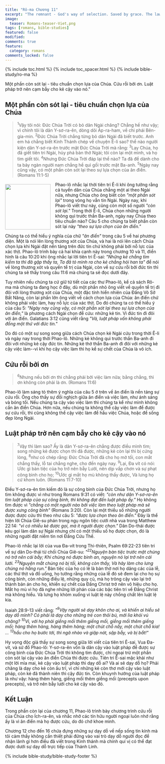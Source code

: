 ```yaml
---
title: "Rô-ma Chương 11"
excerpt: "The remnant - God's way of selection. Saved by grace. The law ensnares those who rely on it."
image: 
  teaser: Romans-teaser-Viet.png
tags: [romans, bible-studies]
featured: false
modified:
comments: true
feature:
  category: romans
comments_locked: false
---
```


{% include toc.html %}
{% include toc_spacer.html %}
{% include bible-study/ro-ma %}

Một phần còn sót lại - tiêu chuẩn chọn lựa của Chúa. Cứu rỗi bởi ơn. Luật pháp trở nên cạm bẫy cho kẻ cậy vào nó."

## Một phần còn sót lại - tiêu chuẩn chọn lựa của Chúa

> <sup>1</sup>Vậy tôi nói: Ðức Chúa Trời có bỏ dân Ngài chăng? Chẳng hề như vậy; vì chính tôi là dân Y-sơ-ra-ên, dòng dõi Áp-ra-ham, về chi phái Bên-gia-min. <sup>2</sup>Ðức Chúa Trời chẳng từng bỏ dân Ngài đã biết trước. Anh em há chẳng biết Kinh Thánh chép về chuyện Ê-li sao? thể nào người kiện dân Y-sơ-ra-ên trước mặt Ðức Chúa Trời mà rằng: <sup>3</sup>Lạy Chúa, họ đã giết tiên tri Ngài, hủy phá bàn thờ Ngài; tôi còn lại một mình, và họ tìm giết tôi. <sup>4</sup>Nhưng Ðức Chúa Trời đáp lại thể nào? Ta đã để dành cho ta bảy ngàn người nam chẳng hề quì gối trước mặt Ba-anh. <sup>5</sup>Ngày nay cũng vậy, có một phần còn sót lại theo sự lựa chọn của ân điển. (Romans 11:1-5)

<div>
<p>
<img alt src="{{ site.url }}/assets/images/Romans-teaser-Viet.png" style="border: 0px none; margin: 7px 15px 0px 0px; max-width: 100%; height: 148px; padding: 0px; float: left;">
<!-- First paragraph goes here -->
Phao-lô nhắc lại thời tiên tri Ê-li khi ông tưởng rằng cả tuyển dân của Chúa chẳng một ai theo Ngài nữa, nhưng Chúa cho ông biết còn <span style="font-style: italic;">"một phần sót lại"</span> trong vòng họ vẫn tin Ngài. Ngày nay, khi Phao-lô viết thư này, cũng còn một số người <span style="font-style: italic;">"còn sót lại."</span> Trong thời Ê-li, Chúa chọn những người không quì trước thần Ba-anh, ngày nay Chúa theo tiêu chuẩn nào? Câu 5 cho chúng ta biết phần còn sót lại này <span style="font-style: italic;">"theo sự lựa chọn của ân điển."</span>
</p>
</div>
<!-- Remaining text goes here -->

Chúng ta có thể hiểu ý nghĩa của chữ <span style="font-style: italic;">"ân điển"</span> trong câu 5 về hai phương diện. Một là nói lên lòng thương xót của Chúa, và hai là nói lên cách Chúa chọn lựa khi Ngài đặt nền tảng trên đức tin chứ không phải bởi nỗ lực của xác thịt. Phao-lô trình bày cả hai khía cạnh này trong chương 10 và 11, điển hình là câu 10:20 khi ông nhắc lại lời tiên tri Ê-sai: <span style="font-style: italic;">"Những kẻ chẳng tìm kiếm ta thì đã gặp thấy ta, Ta đã tỏ mình ra cho kẻ chẳng hỏi han ta"</span> để nói về lòng thương xót và quyền tể trị của Ngài, còn về sự cứu rỗi bởi đức tin thì chúng ta sẽ thấy trong câu 11:6 mà chúng ta sẽ đọc dưới đây.

Tuy nhiên nếu chúng ta cứ giữ từ tiết của các thư Phao-lô, kể cả sách Rô-ma mà chúng ta đang học ở đây, dù một phần nhỏ ông viết về quyền tể trị đi đôi với lòng thương xót của Chúa, một đặc tính hiển nhiên của Đấng Vô Sở Bất Năng, còn lại phần lớn ông viết về cách chọn lựa của Chúa: ân điển chứ không phải việc làm, hay nỗ lực của xác thịt. Do đó chúng ta có thể hiểu ý của câu 5: <span style="font-style: italic;">"Ngày nay cũng vậy, có một phần xót lại theo sự lựa chọn của ân điển,"</span> là phương cách Ngài chọn để cứu: những kẻ tin. Vì đức tin đi đôi với ân điển. Galatians 3:12 cũng viết rằng <span style="font-style: italic;">"Vả, luật pháp vốn không phải đồng một thứ với đức tin."</span>

Do đó có một sự song song giữa cách Chúa chọn kẻ Ngài cứu trong thời Ê-li và ngày nay trong thời Phao-lô. Những kẻ không quì trước thần Ba-anh đi đôi với những kẻ cậy đức tin. Những kẻ thờ thần Ba-anh đi đôi với những kẻ cậy việc làm--vì khi họ cậy việc làm thì họ kể sự chết của Chúa là vô ích.

## Cứu rỗi bởi ơn

> <sup>6</sup>Nhưng nếu bởi ơn thì chẳng phải bởi việc làm nữa; bằng chẳng, thì ơn không còn phải là ơn. (Romans 11:6)

Phao-lô làm sáng tỏ thêm ý nghĩa của câu 5 ở trên về ân điển là nền tảng sự cứu rỗi. Ông cho thấy sự đối nghịch giữa ân điển và việc làm, như ánh sáng và bóng tối. Nếu chúng ta cậy vào việc làm thì chúng ta kể như mình không cần ân điển Chúa. Hơn nữa, nếu chúng ta không thể cậy việc làm để được sự cứu rỗi, thì cũng không thể cậy việc làm để hầu việc Chúa, hoặc để sống đẹp lòng Ngài.

## Luật pháp trở nên cạm bẫy cho kẻ cậy vào nó

> <sup>7</sup>Vậy thì làm sao? Ấy là dân Y-sơ-ra-ên chẳng được điều mình tìm; song những kẻ được chọn thì đã được, những kẻ còn lại thì bị cứng lòng, <sup>8</sup>như có chép rằng: Ðức Chúa Trời đã cho họ mờ tối, con mắt chẳng thấy, lỗ tai chẳng nghe, cho đến ngày nay. <sup>9</sup>Lại, Ða vít có nói: Ước gì bàn tiệc của họ trở nên bẫy Lưới, nên dịp vấp chơn và sự phạt công bình cho họ; <sup>10</sup>Ước gì mắt họ mù không thấy được, Và lưng họ cứ khom luôn. (Romans 11:7-10)

Điều Y-sơ-ra-ên tìm kiếm đó là sự công bình của Đức Chúa Trời, nhưng họ tìm không được vì như trong Romans 9:31 có viết: <span style="font-style: italic;">"còn như dân Y-sơ-ra-ên tìm luật pháp của sự công bình, thì không đạt đến luật pháp ấy."</span> Họ không tìm được vì <span style="font-style: italic;">"chẳng có một người nào bởi việc làm theo luật pháp mà sẽ được xưng công bình"</span> (Romans 3:20). Còn lại một thiểu số những người được được cứu thì theo như câu 5: <span style="font-style: italic;">"được lựa chọn theo ân điển."</span> Đây là thể hiện lời Chúa Giê-su phán trong ngụ ngôn tiệc cưới nhà vua trong Matthew 22:14: <span style="font-style: italic;">"vì có nhiều kẻ được gọi, mà ít người được chọn."</span> Dân Do-thái được kêu gọi làm dân sự Ngài nhưng chỉ có một thiểu số họ được chọn, đó là những người đặt niềm tin nơi Đấng Cứu Thế.

Phao-lô nhắc lại lời của vua Đa-vít trong Thi-thiên, Psalm 69:22-23 tiên tri về sự dân Do-thái từ chối Chúa Giê-su: <span style="font-style: italic;">"<sup>22</sup>Nguyện bàn tiệc trước mặt chúng nó trở nên cái bẫy; Khi chúng nó được bình an, nguyện nó lại trở nên cái lưới. <sup>23</sup>Nguyện mắt chúng nó bị tối, không còn thấy, Và hãy làm cho lưng chúng nó hằng run."</span> Bàn tiệc của họ có lẽ là bàn thờ nơi họ dâng các của lễ, các thứ thịt và đồ uống, họ tưởng rằng những của lễ đó sẽ đem lại cho họ sự công bình, còn những điều lệ, những quy củ, mà họ trông cậy vào lại trở thành bản án cho họ, khiến sự chết của Đấng Christ trở nên vô hiệu cho họ. Mắt họ mù vì họ đã nghe những lời phán của các bậc tiên tri về Đấng Christ mà không hiểu. Và lưng họ khòm xuống vì luật lệ này chồng chất lên luật lệ kia.

Isaiah 28:9-13 viết rằng: 
<span style="font-style: italic;">"<sup>9</sup>Vậy người sẽ dạy khôn cho ai, và khiến ai hiểu sẽ dạy dỗ mình? Có phải là dạy cho những trẻ con thôi bú, mới lìa khỏi vú chăng? <sup>10</sup>Vì, với họ phải giềng mối thêm giềng mối, giềng mối thêm giềng mối; hàng thêm hàng, hàng thêm hàng; một chút chỗ nầy, một chút chỗ kia! ... <sup>13</sup>hầu cho họ bước tới, thì ngã nhào và giập nát, sập bẫy, và bị bắt!"</span>

Hy vọng độc giả thấy sự song song giữa lời viết của tiên tri Ê-sai, Vua Đa-vít, và sứ đồ Phao-lô: Y-sơ-ra-ên vốn là dân cậy vào luật pháp để được sự công bình của Đức Chúa Trời thì không tìm được, chỉ ngoại trừ một phần còn sót lại cậy vào ân điển Chúa thì được cứu. Tiên tri Ê-sai mặc khải như một lời mỉa mai, kẻ cậy vào luật pháp thì dạy dỗ ai? Và ai sẽ dạy dỗ họ? Phải chăng là dạy cho kẻ còn ấu trĩ, vì chỉ những kẻ còn thơ mới cậy vào luật pháp, còn kẻ đã thành niên thì cậy đức tin. Còn khuynh hướng của luật pháp là như vậy: hàng thêm hàng, giềng mối thêm giềng mối (precepts upon precepts), vả trở nên bẫy lưới cho kẻ cậy vào đó.

## Kết Luận

Trong phần còn lại của chương 11, Phao-lô trình bày chương trình cứu rỗi của Chúa cho Ích-ra-ên, và nhắc nhở các tín hữu người ngoại luôn nhớ rằng ấy là vì ân điển mà họ được cứu, do đó chớ khoe mình.

Chương 12 cho đến 16 chứa đựng những sự dạy dỗ về nếp sống tin kính mà tôi cảm thấy không cần thiết phải đứng vào vai trò dạy dỗ người đọc để nhận lãnh gì hơn điều đã viết trong Kinh thánh mà chính quí vị có thể đạt được dưới sự dạy dỗ trực tiếp của Thánh Linh.

{% include bible-study/bible-study-footer %}

